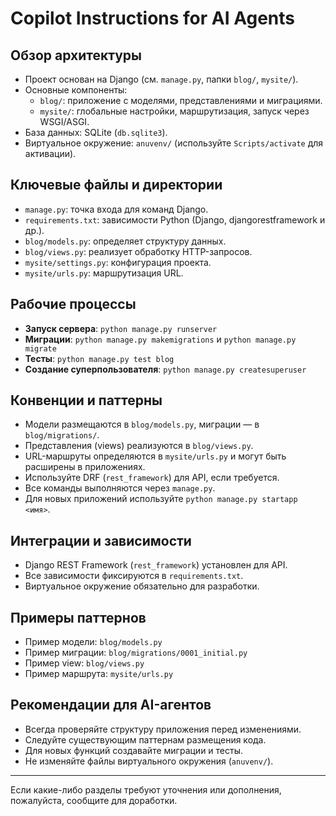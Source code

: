 # Copilot Instructions for AI Agents

## Обзор архитектуры
- Проект основан на Django (см. `manage.py`, папки `blog/`, `mysite/`).
- Основные компоненты:
  - `blog/`: приложение с моделями, представлениями и миграциями.
  - `mysite/`: глобальные настройки, маршрутизация, запуск через WSGI/ASGI.
- База данных: SQLite (`db.sqlite3`).
- Виртуальное окружение: `anuvenv/` (используйте `Scripts/activate` для активации).

## Ключевые файлы и директории
- `manage.py`: точка входа для команд Django.
- `requirements.txt`: зависимости Python (Django, djangorestframework и др.).
- `blog/models.py`: определяет структуру данных.
- `blog/views.py`: реализует обработку HTTP-запросов.
- `mysite/settings.py`: конфигурация проекта.
- `mysite/urls.py`: маршрутизация URL.

## Рабочие процессы
- **Запуск сервера**: `python manage.py runserver`
- **Миграции**: `python manage.py makemigrations` и `python manage.py migrate`
- **Тесты**: `python manage.py test blog`
- **Создание суперпользователя**: `python manage.py createsuperuser`

## Конвенции и паттерны
- Модели размещаются в `blog/models.py`, миграции — в `blog/migrations/`.
- Представления (views) реализуются в `blog/views.py`.
- URL-маршруты определяются в `mysite/urls.py` и могут быть расширены в приложениях.
- Используйте DRF (`rest_framework`) для API, если требуется.
- Все команды выполняются через `manage.py`.
- Для новых приложений используйте `python manage.py startapp <имя>`.

## Интеграции и зависимости
- Django REST Framework (`rest_framework`) установлен для API.
- Все зависимости фиксируются в `requirements.txt`.
- Виртуальное окружение обязательно для разработки.

## Примеры паттернов
- Пример модели: `blog/models.py`
- Пример миграции: `blog/migrations/0001_initial.py`
- Пример view: `blog/views.py`
- Пример маршрута: `mysite/urls.py`

## Рекомендации для AI-агентов
- Всегда проверяйте структуру приложения перед изменениями.
- Следуйте существующим паттернам размещения кода.
- Для новых функций создавайте миграции и тесты.
- Не изменяйте файлы виртуального окружения (`anuvenv/`).

---

Если какие-либо разделы требуют уточнения или дополнения, пожалуйста, сообщите для доработки.